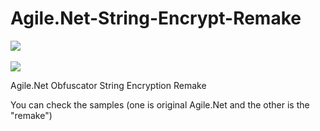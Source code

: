 # Agile.Net-String-Encrypt-Remake

[![](https://www.codefactor.io/repository/github/HideakiAtsuyo/Agile.Net-String-Encrypt-Remake/badge)](https://www.codefactor.io/repository/github/HideakiAtsuyo/Agile.Net-String-Encrypt-Remake)<br><br>![](https://i.imgur.com/E28psPP.gif)

Agile.Net Obfuscator String Encryption Remake

You can check the samples (one is original Agile.Net and the other is the "remake")

